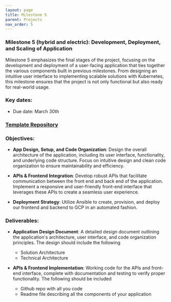 ```yaml
---
layout: page
title: Milestone 5
parent: Projects
nav_order: 5
---
```

### Milestone 5 (hybrid and electric): Development, Deployment, and Scaling of Application

Milestone 5 emphasizes the final stages of the project, focusing on the development and deployment of a user-facing application that ties together the various components built in previous milestones. From designing an intuitive user interface to implementing scalable solutions with Kubernetes, this milestone ensures that the project is not only functional but also ready for real-world usage.


### Key dates:

- Due date: March 30th


### [Template Repository](https://github.com/ac2152023/ac2152023_template/tree/milestone5)

### Objectives:

- **App Design, Setup, and Code Organization**: 
Design the overall architecture of the application, including its user interface, functionality, and underlying code structure. Focus on intuitive design and clean code organization to ensure maintainability and efficiency.

- **APIs & Frontend Integration**: 
Develop robust APIs that facilitate communication between the front end and back end of the application. Implement a responsive and user-friendly front-end interface that leverages these APIs to create a seamless user experience.

- **Deployment Strategy**: 
Utilize Ansible to create, provision, and deploy our frontend and backend to GCP in an automated fashion.

### Deliverables:

- **Application Design Document**: 
A detailed design document outlining the application's architecture, user interface, and code organization principles. The design should include the following
    - Solution Architecture
    - Technical Architecture

- **APIs & Frontend Implementation**: 
Working code for the APIs and front-end interface, complete with documentation and testing to verify proper functionality. The following should be included
    - Github repo with all you code
    - Readme file describing all the components of your application
